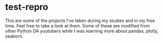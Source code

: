 # test-repro

This are some of the projects I've taken during my studies and in my free time.
Feel free to take a look at them.
Some of these are modified from other Python DA youtubers while I was learning more about pandas, plotly, seaborn.
